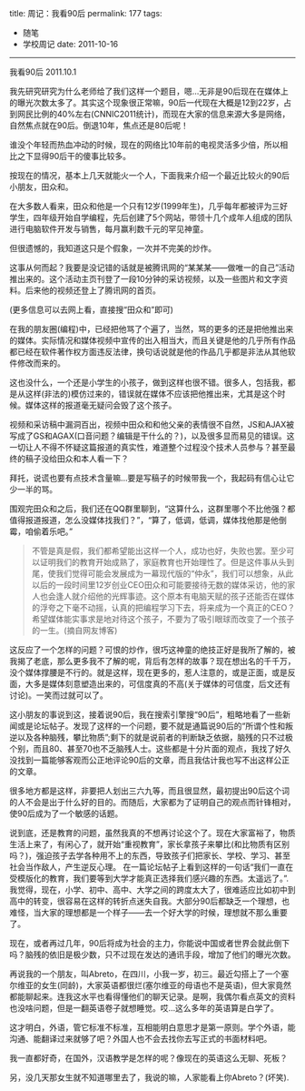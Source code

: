 title: 周记：我看90后
permalink: 177
tags:
  - 随笔
  - 学校周记
date: 2011-10-16
---

我看90后   2011.10.1

我先研究研究为什么老师给了我们这样一个题目，嗯&#8230;无非是90后现在在媒体上的曝光次数太多了。其实这个现象很正常嘛，90后一代现在大概是12到22岁，占到网民比例的40%左右(CNNIC2011统计)，而现在大家的信息来源大多是网络，自然焦点就在90后。倒退10年，焦点还是80后呢！

谁没个年轻而热血冲动的时候，现在的网络比10年前的电视灵活多少倍，所以相比之下显得90后干的傻事比较多。

按现在的情况，基本上几天就能火一个人，下面我来介绍一个最近比较火的90后小朋友，田众和。

在大多数人看来，田众和他是一个只有12岁(1999年生)，几乎每年都被评为三好学生，四年级开始自学编程，先后创建了5个网站，带领十几个成年人组成的团队进行电脑软件开发与销售，每月赢利数千元的罕见神童。

但很遗憾的，我知道这只是个假象，一次并不完美的炒作。

这事从何而起？我要是没记错的话就是被腾讯网的“某某某——做唯一的自己”活动推出来的。这个活动主页刊登了一段10分钟的采访视频，以及一些图片和文字资料。后来他的视频还登上了腾讯网的首页。

(更多信息可以去网上看，直接搜“田众和”即可)

在我的朋友圈(编程)中，已经把他骂了个遍了，当然，骂的更多的还是把他推出来的媒体。实际情况和媒体视频中宣传的出入相当大，而且关键是他的几乎所有作品都已经在软件著作权方面违反法律，换句话说就是他的作品几乎都是非法从其他软件修改而来的。

这也没什么，一个还是小学生的小孩子，做到这样也很不错。很多人，包括我，都是从这样(非法的)模仿过来的，错误就在媒体不应该把他推出来，尤其是这个时候。媒体这样的报道毫无疑问会毁了这个孩子。

视频和采访稿中漏洞百出，视频中田众和和他父亲的表情很不自然，JS和AJAX被写成了GS和AGAX(口音问题？编辑是干什么的？)，以及很多显而易见的错误。这一切让人不得不怀疑这篇报道的真实性，难道整个过程没个技术人员参与？甚至最终的稿子没给田众和本人看一下？

拜托，说谎也要有点技术含量嘛&#8230;要是写稿子的时候带我一个，我起码有信心让它少一半的骂。

围观完田众和之后，我们还在QQ群里聊到，“这算什么，这群里哪个不比他强？都值得报道报道，怎么没媒体找我们？”，“算了，低调，低调，媒体找他那是他倒霉，咱偷着乐吧。”

> 不管是真是假，我们都希望能出这样一个人，成功也好，失败也罢。至少可以证明我们的教育开始成熟了，家庭教育也开始理性了。但是这件事从头到尾，使我们觉得可能会发展成为一幕现代版的“仲永”，我们可以想象，从此以后的一段时间里12岁创业CEO田众和可能要接待无数的媒体采访，他的家人也会逢人就介绍他的光辉事迹。这个原本有电脑天赋的孩子还能否在媒体的浮夸之下毫不动摇，认真的把编程学习下去，将来成为一个真正的CEO？希望媒体能实事求是地对待这个孩子，不要为了吸引眼球而改变了一个孩子的一生。(摘自网友博客)

这反应了一个怎样的问题？可恨的炒作，很巧这神童的绝技正好是我所了解的，被我揭了老底，那么更多我不了解的呢，背后有怎样的故事？现在想出名的千千万，没个媒体撑腰是不行的。就是这样，现在更多的，惹人注意的，或是正面，或是反面，大多是媒体刻意塑造出来的，可信度真的不高(关于媒体的可信度，后文还有讨论)。一笑而过就可以了。

这小朋友的事说到这，接着说90后，我在搜索引擎搜“90后”，粗略地看了一些新闻或是论坛帖子。发现了这样的一个问题，要不就是通篇说90后的“所谓个性和叛逆以及各种脑残，攀比物质”;剩下的就是说前者的判断缺乏依据，脑残的只不过极个别，而且80、甚至70也不乏脑残人士。这些都是十分片面的观点，我找了好久没找到一篇能够客观而公正地评论90后的文章，而且我估计我也写不出这样公正的文章。

很多地方都是这样，非要把人划出三六九等，而且很显然，最初提出90后这个词的人不会是出于什么好的目的。而随后，大家都为了证明自己的观点而针锋相对，使90后成为了一个敏感的话题。

说到底，还是教育的问题，虽然我真的不想再讨论这个了。现在大家富裕了，物质生活上来了，有闲心了，就开始“重视教育”，家长拿孩子来攀比(和比物质有区别吗？)，强迫孩子去学各种用不上的东西，导致孩子们把家长、学校、学习、甚至社会当作敌人，产生逆反心理。
在一篇论坛帖子上看到这样的一句话“我们一直在受模版化的教育，我们要等到大学才能真正选择我们感兴趣的东西。太遥远了。”.我觉得，现在，小学、初中、高中、大学之间的跨度太大了，很难适应比如初中到高中的转变，很容易在这样的转折点迷失自我。大部分90后都缺乏一个理想，也难怪，当大家的理想都是一个样子——去一个好大学的时候，理想就不那么重要了。

现在，或者再过几年，90后将成为社会的主力，你能说中国或者世界会就此倒下吗？脑残的依旧是极少数，只不过现在发达的通讯手段，增加了他们的曝光次数。

再说我的一个朋友，叫Abreto，在四川，小我一岁，初三。最近勾搭上了一个塞尔维亚的女生(同龄)，大家英语都很烂(塞尔维亚的母语也不是英语)，但大家竟然都能聊起来。连我这水平也看得懂他们的聊天记录。是啊，我偶尔看点英文的资料也没啥问题，但是一翻英语卷子就想睡觉。哎&#8230;这么多年的英语算是白学了。

这才明白，外语，管它标准不标准，互相能明白意思才是第一原则。学个外语，能沟通、能翻译过来就够了吧？外国人也不会去找你去写正式的书面材料吧。

我一直都好奇，在国外，汉语教学是怎样的呢？像现在的英语这么无聊、死板？

另，没几天那女生就不知道哪里去了，我说的嘛，人家能看上你Abreto？(坏笑).

